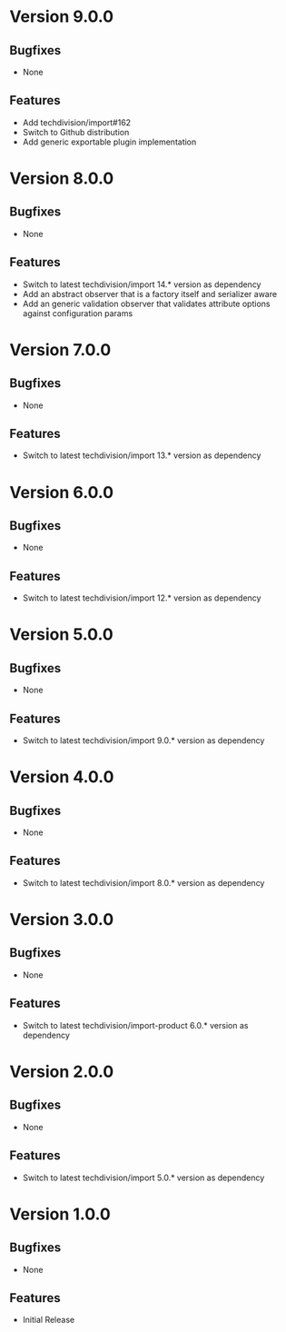 # Version 9.0.0

## Bugfixes

* None

## Features

* Add techdivision/import#162
* Switch to Github distribution
* Add generic exportable plugin implementation

# Version 8.0.0

## Bugfixes

* None

## Features

* Switch to latest techdivision/import 14.* version as dependency
* Add an abstract observer that is a factory itself and serializer aware
* Add an generic validation observer that validates attribute options against configuration params

# Version 7.0.0

## Bugfixes

* None

## Features

* Switch to latest techdivision/import 13.* version as dependency

# Version 6.0.0

## Bugfixes

* None

## Features

* Switch to latest techdivision/import 12.* version as dependency

# Version 5.0.0

## Bugfixes

* None

## Features

* Switch to latest techdivision/import 9.0.* version as dependency

# Version 4.0.0

## Bugfixes

* None

## Features

* Switch to latest techdivision/import 8.0.* version as dependency

# Version 3.0.0

## Bugfixes

* None

## Features

* Switch to latest techdivision/import-product 6.0.* version as dependency

# Version 2.0.0

## Bugfixes

* None

## Features

* Switch to latest techdivision/import 5.0.* version as dependency

# Version 1.0.0

## Bugfixes

* None

## Features

* Initial Release
